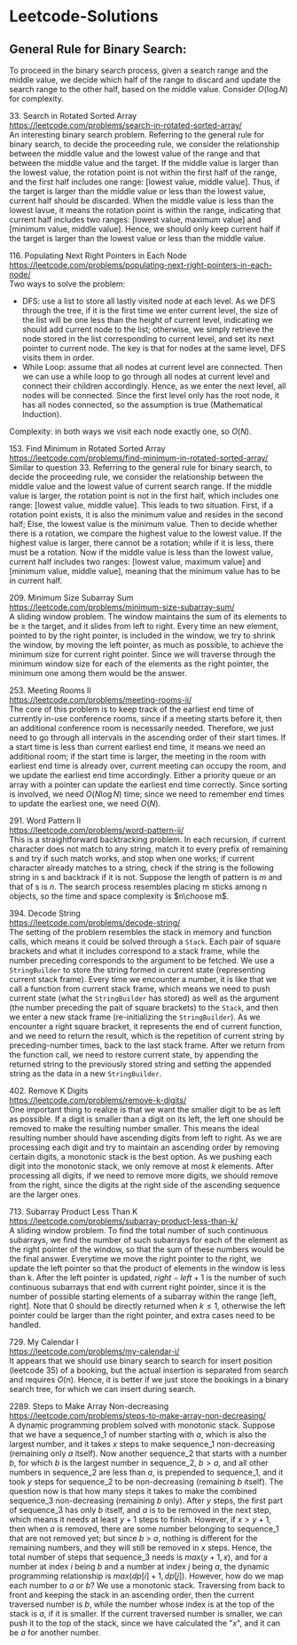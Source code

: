 # Leetcode-Solutions
## General Rule for Binary Search:  
To proceed in the binary search process, given a search range and the middle value, we decide which half of the range to discard and update the search range to the other half, based on the middle value. Consider $O(\log N)$ for complexity.
  

$33$. Search in Rotated Sorted Array  
https://leetcode.com/problems/search-in-rotated-sorted-array/  
An interesting binary search problem. Referring to the general rule for binary search, to decide the proceeding rule, we consider the relationship between the middle value and the lowest value of the range and that between the middle value and the target. If the middle value is larger than the lowest value, the rotation point is not within the first half of the range, and the first half includes one range: [lowest value, middle value]. Thus, if the target is larger than the middle value or less than the lowest value, current half should be discarded. When the middle value is less than the lowest lavue, it means the rotation point is within the range, indicating that current half includes two ranges: [lowest value, maximum value] and [minimum value, middle value]. Hence, we should only keep current half if the target is larger than the lowest value or less than the middle value.


$116$. Populating Next Right Pointers in Each Node  
https://leetcode.com/problems/populating-next-right-pointers-in-each-node/  
Two ways to solve the problem:
* DFS: use a list to store all lastly visited node at each level. As we DFS through the tree, if it is the first time we enter current level, the size of the list will be one less than the height of current level, indicating we should add current node to the list; otherwise, we simply retrieve the node stored in the list corresponding to current level, and set its next pointer to current node. The key is that for nodes at the same level, DFS visits them in order.
* While Loop: assume that all nodes at current level are connected. Then we can use a while loop to go through all nodes at current level and connect their children accordingly. Hence, as we enter the next level, all nodes will be connected. Since the first level only has the root node, it has all nodes connected, so the assumption is true (Mathematical Induction).  

Complexity: in both ways we visit each node exactly one, so $O(N)$.


$153$. Find Minimum in Rotated Sorted Array  
https://leetcode.com/problems/find-minimum-in-rotated-sorted-array/  
Similar to question $33$. Referring to the general rule for binary search, to decide the proceeding rule, we consider the relationship between the middle value and the lowest value of current search range. If the middle value is larger, the rotation point is not in the first half, which includes one range: [lowest value, middle value]. This leads to two situation. First, if a rotation point exists, it is also the minimum value and resides in the second half; Else, the lowest value is the minimum value. Then to decide whether there is a rotation, we compare the highest value to the lowest value. If the highest value is larger, there cannot be a rotation; while if it is less, there must be a rotation. Now if the middle value is less than the lowest value, current half includes two ranges: [lowest value, maximum value] and [minimum value, middle value], meaning that the minimum value has to be in current half.
  
  
$209$. Minimum Size Subarray Sum  
https://leetcode.com/problems/minimum-size-subarray-sum/  
A sliding window problem. The window maintains the sum of its elements to be $\geq$ the target, and it slides from left to right. Every time an new element, pointed to by the right pointer, is included in the window, we try to shrink the window, by moving the left pointer, as much as possible, to achieve the minimum size for current right pointer. Since we will traverse through the minimum window size for each of the elements as the right pointer, the minimum one among them would be the answer.


$253$. Meeting Rooms II  
https://leetcode.com/problems/meeting-rooms-ii/  
The core of this problem is to keep track of the earliest end time of currently in-use conference rooms, since if a meeting starts before it, then an additional conference room is necessarily needed. Therefore, we just need to go through all intervals in the ascending order of their start times. If a start time is less than current earliest end time, it means we need an additional room; if the start time is larger, the meeting in the room with earliest end time is already over, current meeting can occupy the room, and we update the earliest end time accordingly. Either a priority queue or an array with a pointer can update the earliest end time correctly. Since sorting is involved, we need $O(N\log N)$ time; since we need to remember end times to update the earliest one, we need $O(N)$.
  
  
$291$. Word Pattern II  
https://leetcode.com/problems/word-pattern-ii/  
This is a straightforward backtracking problem. In each recursion, if current character does not match to any string, match it to every prefix of remaining s and try if such match works, and stop when one works; if current character already matches to a string, check if the string is the following string in s and backtrack if it is not. Suppose the length of pattern is $m$ and that of s is $n$. The search process resembles placing m sticks among n objects, so the time and space complexity is $n\choose m$.
  
  
$394$. Decode String  
https://leetcode.com/problems/decode-string/  
The setting of the problem resembles the stack in memory and function calls, which means it could be solved through a ```Stack```. Each pair of square brackets and what it includes correspond to a stack frame, while the number preceding corresponds to the argument to be fetched. We use a ```StringBuilder``` to store the string formed in current state (representing current stack frame). Every time we encounter a number, it is like that we call a function from current stack frame, which means we need to push current state (what the ```StringBuilder``` has stored) as well as the argument (the number preceding the pait of square brackets) to the ```Stack```, and then we enter a new stack frame (re-initializing the ```StringBuilder```). As we encounter a right square bracket, it represents the end of current function, and we need to return the result, which is the repetition of current string by preceding-number times, back to the last stack frame. After we return from the function call, we need to restore current state, by appending the returned string to the previously stored string and setting the appended string as the data in a new ```StringBuilder```. 
  
  
$402$. Remove K Digits  
https://leetcode.com/problems/remove-k-digits/  
One important thing to realize is that we want the smaller digit to be as left as possible. If a digit is smaller than a digit on its left, the left one should be removed to make the resulting number smaller. This means the ideal resulting number should have ascending digits from left to right. As we are processing each digit and try to maintain an ascending order by removing certain digits, a monotonic stack is the best option. As we pushing each digit into the monotonic stack, we only remove at most $k$ elements. After processing all digits, if we need to remove more digits, we should remove from the right, since the digits at the right side of the ascending sequence are the larger ones.  
  
  
$713$. Subarray Product Less Than K  
https://leetcode.com/problems/subarray-product-less-than-k/  
A sliding window problem. To find the total number of such continuous subarrays, we find the number of such subarrays for each of the element as the right pointer of the window, so that the sum of these numbers would be the final answer. Everytime we move the right pointer to the right, we update the left pointer so that the product of elements in the window is less than k. After the left pointer is updated, $right - left + 1$ is the number of such continuous subarrays that end with current right pointer, since it is the number of possible starting elements of a subarray within the range [left, right]. Note that 0 should be directly returned when $k\leq1$, otherwise the left pointer could be larger than the right pointer, and extra cases need to be handled. 
  
  
$729$. My Calendar I  
https://leetcode.com/problems/my-calendar-i/  
It appears that we should use binary search to search for insert position (leetcode $35$) of a booking, but the actual insertion is separated from search and requires $O(n)$. Hence, it is better if we just store the bookings in a binary search tree, for which we can insert during search.

  
$2289$. Steps to Make Array Non-decreasing  
https://leetcode.com/problems/steps-to-make-array-non-decreasing/  
A dynamic programming problem solved with monotonic stack. Suppose that we have a sequence_1 of number starting with $a$, which is also the largest number, and it takes $x$ steps to make sequence_1 non-decreasing (remaining only $a$ itself). Now another sequence_2 that starts with a number $b$, for which $b$ is the largest number in sequence_2, $b > a$, and all other numbers in sequence_2 are less than $a$, is prepended to sequence_1, and it took $y$ steps for sequence_2 to be non-decreasing (remaining $b$ itself). The question now is that how many steps it takes to make the combined sequence_3 non-decreasing (remaining $b$ only). After $y$ steps, the first part of sequence_3 has only $b$ itself, and $a$ is to be removed in the next step, which means it needs at least $y+1$ steps to finish. However, if $x>y+1$, then when $a$ is removed, there are some number belonging to sequence_1 that are not removed yet; but since $b$ > $a$, nothing is different for the remaining numbers, and they will still be removed in $x$ steps. Hence, the total number of steps that sequence_3 needs is $max(y+1, x)$, and for a number at index $i$ being $b$ and a number at index $j$ being $a$, the dynamic programming relationship is $max(dp[i] + 1, dp[j])$. However, how do we map each number to $a$ or $b$? We use a monotonic stack. Traversing from back to front and keeping the stack in an ascending order, then the current traversed number is $b$, while the number whose index is at the top of the stack is $a$, if it is smaller. If the current traversed number is smaller, we can push it to the top of the stack, since we have calculated the "$x$", and it can be $a$ for another number.

